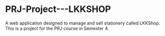 # PRJ-Project---LKKSHOP
A web application designed to manage and sell stationery called LKKShop. This is a project for the PRJ course in Semester 4.
